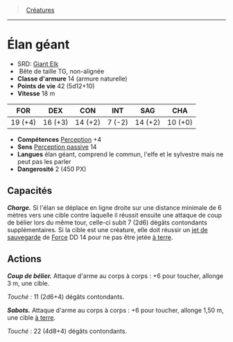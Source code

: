 ﻿---
!MonsterHD
Type: Bête
Size: TG
Alignment: non-alignée
ArmorClass: 14 (armure naturelle)
HitPoints: 42 (5d12+10)
Speed: 18 m
Strength: 19 (+4)
Dexterity: 16 (+3)
Constitution: 14 (+2)
Intelligence: ' 7 (-2)'
Wisdom: 14 (+2)
Charisma: 10 (+0)
Skills: '[Perception](hd_abilities_wisdom_perception.md) +4'
Senses: '[Perception passive](hd_abilities_dexterity_perception_passive.md) 14'
Languages: élan géant, comprend le commun, l'elfe et le sylvestre mais ne peut pas les parler
Challenge: 2 (450 PX)
Id: monsters_hd.md#Élan-géant
ParentLink: monsters_hd.md#créatures
Name: Élan géant
ParentName: Créatures
NameLevel: 1
AltName: '[Giant Elk](srd_monsters_giant_elk.md)'
Attributes: {}
---
> [Créatures](hd_monsters.md)

---

# Élan géant

- SRD: [Giant Elk](srd_monsters_giant_elk.md)
-  Bête de taille TG, non-alignée
- **Classe d'armure** 14 (armure naturelle)
- **Points de vie** 42 (5d12+10)
- **Vitesse** 18 m

|FOR|DEX|CON|INT|SAG|CHA|
|---|---|---|---|---|---|
|19 (+4)|16 (+3)|14 (+2)| 7 (-2)|14 (+2)|10 (+0)|

- **Compétences** [Perception](hd_abilities_wisdom_perception.md) +4
- **Sens** [Perception passive](hd_abilities_dexterity_perception_passive.md) 14
- **Langues** élan géant, comprend le commun, l'elfe et le sylvestre mais ne peut pas les parler
- **Dangerosité** 2 (450 PX)

## Capacités

**_Charge._** Si l'élan se déplace en ligne droite sur une distance minimale de 6 mètres vers une cible contre laquelle il réussit ensuite une attaque de coup de bélier lors du même tour, celle-ci subit 7 (2d6) dégâts contondants supplémentaires. Si la cible est une créature, elle doit réussir un [jet de sauvegarde](hd_abilities_jets_de_sauvegarde.md) de [Force](hd_abilities_strength.md) DD 14 pour ne pas être jetée [à terre](hd_conditions_a_terre.md).

## Actions

**_Coup de bélier._** Attaque d'arme au corps à corps : +6 pour toucher, allonge 3 m, une cible.

_Touché :_ 11 (2d6+4) dégâts contondants.

**_Sabots._** Attaque d'arme au corps à corps : +6 pour toucher, allonge 1,50 m, une cible [à terre](hd_conditions_a_terre.md).

_Touché :_ 22 (4d8+4) dégâts contondants.

